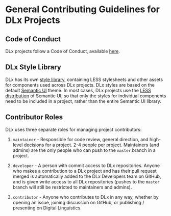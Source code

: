 # General Contributing Guidelines for DLx Projects

## Code of Conduct

DLx projects follow a Code of Conduct, available [here][1].

## DLx Style Library

DLx has its own [style library][2], containing LESS stylesheets and other assets for components used across DLx projects. DLx styles are based on the default [Semantic UI][3] theme. In most cases, DLx projects use the [LESS distribution][4] of Semantic UI, so that only the styles for individual components need to be included in a project, rather than the entire Semantic UI library.

## Contributor Roles

DLx uses three separate roles for managing project contributors:

1. `maintainer` - Responsible for code review, general direction, and high-level decisions for a project. 2-4 people per project. Maintainers (and admins) are the only people who can push to the `master` branch in a project.

1. `developer` - A person with commit access to DLx repositories. Anyone who makes a contribution to a DLx project and has their pull request merged is automatically added to the DLx Developers team on GitHub, and is given write access to all DLx repositories (pushes to the `master` branch will still be restricted to maintainers and admins).

1. `contributor` - Anyone who contributes to DLx in any way, whether by opening an issue, joining discussion on GitHub, or publishing / presenting on Digital Linguistics.

[1]: https://github.com/digitallinguistics/digitallinguistics.github.io/blob/master/.github/CODE_OF_CONDUCT.md
[2]: https://styles.digitallinguistics.io
[3]: https://semantic-ui.com/
[4]: https://semantic-ui.com/introduction/getting-started.html#using-build-tools
